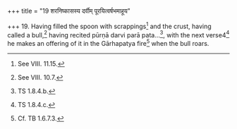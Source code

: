 +++
title = "19 शरनिष्कासस्य दर्वीम् पूरयित्वर्षभमाहूय"

+++
19. Having filled the spoon with scrappings[^1] and the crust, having called a bull,[^2] having recited pūrṇā darvi parā pata...[^3], with the next verse4[^4] he makes an offering of it in the Gārhapatya fire[^5] when the bull roars.  


[^1]: See VIII. 11.15.  

[^2]: See VIII. 10.7.  

[^3]: TS 1.8.4.b.  

[^4]: TS 1.8.4.c.  

[^5]: Cf. TB 1.6.7.3.  
